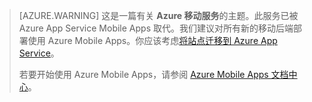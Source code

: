 <style>
.note.note-warning {
    background-color: #e3dc6c !important;
}
</style>

>[AZURE.WARNING] 这是一篇有关 **Azure 移动服务**的主题。此服务已被 Azure App Service Mobile Apps 取代。我们建议对所有新的移动后端部署使用 Azure Mobile Apps。你应该考虑[将站点迁移到 Azure App Service](/documentation/articles/app-service-mobile-migrating-from-mobile-services/)。
>
> 若要开始使用 Azure Mobile Apps，请参阅 [Azure Mobile Apps 文档中心](/documentation/learning-paths/appservice-mobileapps/)。

<!---HONumber=Mooncake_0118_2016-->